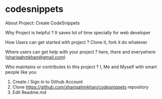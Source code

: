 # codesnippets

About Project:
Create CodeSnippets

Why Project is helpful ?
It saves lot of time specially for web developer

How Users can get started with project ?
Clone it, fork it do whatever

Where users can get help with your project ?
here, there and everywhere (shariqahmkhan@gmail.com)

Who maintains or contributes to this project ?
I, Me and Myself with smart people like you

1. Create / Sign in to Github Account
2. Clone https://github.com/shariqahmkhan/codesnippets repository
3. Edit Readme.md 
